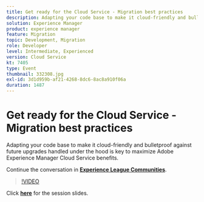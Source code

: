 ```yaml
---
title: Get ready for the Cloud Service - Migration best practices
description: Adapting your code base to make it cloud-friendly and bulletproof against future upgrades handled under the hood is key to maximize Adobe Experience Manager Cloud Service benefits.
solution: Experience Manager
product: experience manager
feature: Migration
topic: Development, Migration
role: Developer
level: Intermediate, Experienced
version: Cloud Service
kt: 7405
type: Event
thumbnail: 332308.jpg
exl-id: 3d1d959b-af21-4268-8dc6-8ac8a910f06a
duration: 1487
---
```

# Get ready for the Cloud Service - Migration best practices

Adapting your code base to make it cloud-friendly and bulletproof against future upgrades handled under the hood is key to maximize Adobe Experience Manager Cloud Service benefits.

Continue the conversation in **[Experience League Communities](https://adobe.ly/36Yd3v6)**.

>[!VIDEO](https://video.tv.adobe.com/v/332308/?quality=12&learn=on&hidetitle=true)

Click **[here](/help/adobe-developers-live/assets/get-ready-aem-cloud.pdf)** for the session slides.
